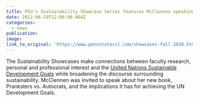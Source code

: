```yaml
---
title: PSU's Sustainability Showcase Series features McClennen speaking on new book.
date: 2012-06-29T12:00:00.864Z
categories: 
  - news
publication:
image:
link_to_original: 'https://www.pennstatecsl.com/showcases-fall-2020.html'
---
```


The Sustainability Showcases make connections between faculty research, personal and professional interest and the&nbsp;[United Nations Sustainable Development Goals](https://www.un.org/sustainabledevelopment/sustainable-development-goals/)&nbsp;while broadening the discourse surrounding sustainability. McClennen was invited to speak about her new book, Pranksters vs. Autocrats, and the implications it has for achieving the UN Development Goals.